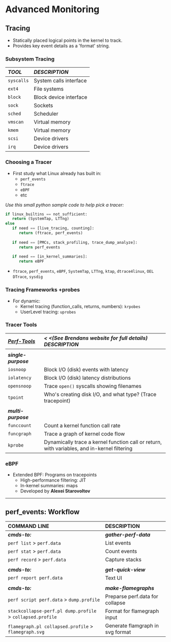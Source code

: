 # Advanced Monitoring

## Tracing
* Statically placed logical points in the kernel to track.
* Provides key event details as a 'format' string.

### Subsystem Tracing
| ***TOOL*** | ***DESCRIPTION*** |
|:---|:---|
| `syscalls` | System calls interface |
| `ext4` | File systems |
| `block` | Block device interface |
| `sock` | Sockets |
| `sched` | Scheduler |
| `vmscan` | Virtual memory |
| `kmem` | Virtual memory |
| `scsi` | Device drivers |
| `irq` | Device drivers |

### Choosing a Tracer
* First study what Linux already has built in:
   * `perf_events`
   * `ftrace`
   * `eBPF`
   * etc

*Use this small python sample code to help pick a tracer:*
```python
if linux_builtins == not_sufficient:
   return (SystemTap, LTTng)
else
   if need == [live_tracing, counting]:
      return (ftrace, perf_events)
      
   if need == [PMCs, stack_profiling, trace_dump_analyze]:
      return perf_events
      
   if need == [in_kernel_summaries]:
      return eBPF
```
* `ftrace`, `perf_events`, `eBPF`, `SystemTap`, `LTTng`, `ktap`, `dtrace4linux`, `OEL DTrace`, `sysdig`

### Tracing Frameworks +probes
* For dynamic:
  * Kernel tracing (function_calls, returns, numbers): `krpobes`
  * UserLevel tracing: `uprobes`

### Tracer Tools
| ***[Perf-Tools](https://github.com/brendangregg/perf-tools)*** | *< <(See Brendans website for full details)* ***DESCRIPTION*** |
|:---|:---|
||
| ***single-purpose*** |
| `iosnoop` | Block I/O (disk) events with latency |
| `iolatency` | Block I/O (disk) latency distributions |
| `opensnoop` | Trace `open()` syscalls showing filenames |
| `tpoint` | Who's creating disk I/O, and what type? (Trace tracepoint) |
||
| ***multi-purpose*** |
| `funccount` | Count a kernel function call rate |
| `funcgraph` | Trace a graph of kernel code flow |
| `kprobe` | Dynamically trace a kernel function call or return, with variables, and in-kernel filtering |

### eBPF 
* Extended BPF: Programs on tracepoints
  * High-performance filtering: JIT
  * In-kernel summaries: maps
  * Developed by **Alexei Starovoltov**


---
## perf_events: Workflow

| **COMMAND LINE** | **DESCRIPTION** |
|:---|:---|
| ***cmds-to:*** | ***gather-perf-data*** |
| `perf list` > `perf.data` | List events |
| `perf stat` > `perf.data` | Count events |
| `perf record` > `perf.data` | Capture stacks |
||
| ***cmds-to:*** | ***get-quick-view*** |
| `perf report perf.data` | Text UI |
||
| ***cmds-to:*** | ***make-flamegraphs*** |
| `perf script perf.data` > `dump.profile` | Preparse perf.data for collapse |
| `stackcollapse-perf.pl dump.profile` > `collapsed.profile` | Format for flamegraph input |
| `flamegraph.pl collapsed.profile` > `flamegraph.svg` | Generate flamgraph in svg format|


